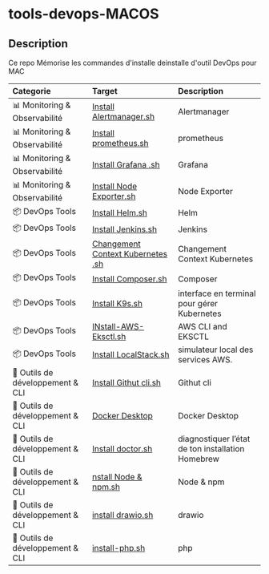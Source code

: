# tools-devops-MACOS
## Description

Ce repo Mémorise les commandes d'installe deinstalle d'outil DevOps pour MAC

| Categorie| Target | Description|
| :--- | :---  | :---   |
| 📊 Monitoring & Observabilité | [Install Alertmanager.sh](https://github.com/lmalta/tools-devops-MACOS/blob/main/Install%20Alertmanager.sh) |  Alertmanager | 
| 📊 Monitoring & Observabilité | [Install prometheus.sh](https://github.com/lmalta/tools-devops-MACOS/blob/main/Install%20prometheus.sh) |  prometheus | 
| 📊 Monitoring & Observabilité | [Install Grafana .sh](https://github.com/lmalta/tools-devops-MACOS/blob/main/Install%20Grafana%20.sh) |  Grafana | 
| 📊 Monitoring & Observabilité | [Install Node Exporter.sh](https://github.com/lmalta/tools-devops-MACOS/blob/main/Install%20Node%20Exporter.sh) |  Node Exporter | 
| 📦 DevOps Tools| [Install Helm.sh](https://github.com/lmalta/tools-devops-MACOS/blob/main/Install%20Helm%20.sh) | Helm | 
| 📦 DevOps Tools| [Install Jenkins.sh](https://github.com/lmalta/tools-devops-MACOS/blob/main/Install%20Jenkins.sh) |  Jenkins | 
| 📦 DevOps Tools| [Changement Context Kubernetes .sh](https://github.com/lmalta/tools-devops-MACOS/blob/main/Changement%20Context%20Kubernetes%20.sh) | Changement Context Kubernetes | 
| 📦 DevOps Tools| [Install Composer.sh](https://github.com/lmalta/tools-devops-MACOS/blob/main/Install%20Composer.sh) |  Composer | 
| 📦 DevOps Tools| [Install K9s.sh](https://github.com/lmalta/tools-devops-MACOS/blob/main/Install%20K9s.sh) |  interface en terminal pour gérer Kubernetes | 
| 📦 DevOps Tools| [INstall-AWS-Eksctl.sh ](https://github.com/lmalta/tools-devops-MACOS/blob/main/INstall-AWS-Eksctl.sh ) |  AWS CLI and EKSCTL | 
| 📦 DevOps Tools| [Install LocalStack.sh](https://github.com/lmalta/tools-devops-MACOS/blob/main/Install%20LocalStack.sh) |  simulateur local des services AWS. | 
| 🧰 Outils de développement & CLI| [Install Githut cli.sh](https://github.com/lmalta/tools-devops-MACOS/blob/main/Install%20Githut%20cli.sh) |  Githut cli | 
| 🧰 Outils de développement & CLI| [Docker Desktop](https://github.com/lmalta/tools-devops-MACOS/blob/main/DockerDesktop.md) | Docker Desktop | 
| 🧰 Outils de développement & CLI| [Install doctor.sh](https://github.com/lmalta/tools-devops-MACOS/blob/main/Install%20doctor.sh) |  diagnostiquer l’état de ton installation Homebrew | 
| 🧰 Outils de développement & CLI| [nstall Node & npm.sh](https://github.com/lmalta/tools-devops-MACOS/blob/main/Install%20Node%20%26%20npm.sh) |  Node & npm | 
| 🧰 Outils de développement & CLI| [install drawio.sh](https://github.com/lmalta/tools-devops-MACOS/blob/main/install%20drawio.sh) |  drawio | 
| 🧰 Outils de développement & CLI| [install-php.sh](https://github.com/lmalta/tools-devops-MACOS/blob/main/install-php.sh) | php | 

